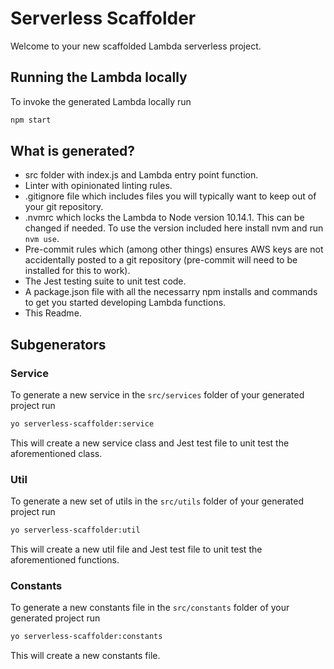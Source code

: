 # Serverless Scaffolder
Welcome to your new scaffolded Lambda serverless project.

## Running the Lambda locally
To invoke the generated Lambda locally run
```bash
npm start
```

## What is generated?
- src folder with index.js and Lambda entry point function.
- Linter with opinionated linting rules.
- .gitignore file which includes files you will typically want to keep out of your git repository.
- .nvmrc which locks the Lambda to Node version 10.14.1. This can be changed if needed. To use the version included here install nvm and run `nvm use`.
- Pre-commit rules which (among other things) ensures AWS keys are not accidentally posted to a git repository (pre-commit will need to be installed for this to work).
- The Jest testing suite to unit test code.
- A package.json file with all the necessarry npm installs and commands to get you started developing Lambda functions.
- This Readme.

## Subgenerators

### Service
To generate a new service in the `src/services` folder of your generated project run
```bash
yo serverless-scaffolder:service
```
This will create a new service class and Jest test file to unit test the aforementioned class.

### Util
To generate a new set of utils in the `src/utils` folder of your generated project run
```bash
yo serverless-scaffolder:util
```
This will create a new util file and Jest test file to unit test the aforementioned functions.

### Constants
To generate a new constants file in the `src/constants` folder of your generated project run
```bash
yo serverless-scaffolder:constants
```
This will create a new constants file.